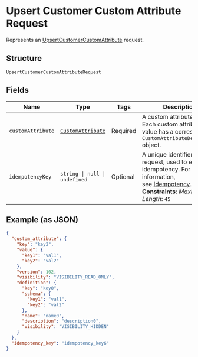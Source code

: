 <!-- Optimized: 2025-10-06 -->
<!-- RPM: 1.6.2.1.1.6.2.1_upsert-customer-custom-attribute-request_20251006 -->
<!-- Session: E2E RPM DNA Application -->
<!-- AOM: RND (Reggie & Dro) -->
<!-- COI: TECHNOLOGY -->
<!-- RPM: HIGH -->
<!-- ACTION: BUILD -->


# Upsert Customer Custom Attribute Request

Represents an [UpsertCustomerCustomAttribute](../../doc/api/customer-custom-attributes.md#upsert-customer-custom-attribute) request.

## Structure

`UpsertCustomerCustomAttributeRequest`

## Fields

| Name | Type | Tags | Description |
|  --- | --- | --- | --- |
| `customAttribute` | [`CustomAttribute`](../../doc/models/custom-attribute.md) | Required | A custom attribute value. Each custom attribute value has a corresponding<br>`CustomAttributeDefinition` object. |
| `idempotencyKey` | `string \| null \| undefined` | Optional | A unique identifier for this request, used to ensure idempotency. For more information,<br>see [Idempotency](https://developer.squareup.com/docs/build-basics/common-api-patterns/idempotency).<br>**Constraints**: *Maximum Length*: `45` |

## Example (as JSON)

```json
{
  "custom_attribute": {
    "key": "key2",
    "value": {
      "key1": "val1",
      "key2": "val2"
    },
    "version": 102,
    "visibility": "VISIBILITY_READ_ONLY",
    "definition": {
      "key": "key0",
      "schema": {
        "key1": "val1",
        "key2": "val2"
      },
      "name": "name0",
      "description": "description0",
      "visibility": "VISIBILITY_HIDDEN"
    }
  },
  "idempotency_key": "idempotency_key6"
}
```
